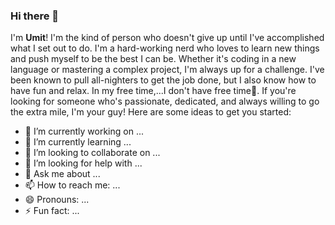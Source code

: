 ### Hi there 👋

<!--
**isbirumit/isbirumit** is a ✨ _special_ ✨ repository because its `README.md` (this file) appears on your GitHub profile.
-->
I'm **Umit**! I'm the kind of person who doesn't give up until I've accomplished what I set out to do. I'm a hard-working nerd who loves to learn new things and push myself to be the best I can be. Whether it's coding in a new language or mastering a complex project, I'm always up for a challenge. I've been known to pull all-nighters to get the job done, but I also know how to have fun and relax. In my free time,...I don't have free time🤔. If you're looking for someone who's passionate, dedicated, and always willing to go the extra mile, I'm your guy!
Here are some ideas to get you started:

- 🔭 I’m currently working on ...
- 🌱 I’m currently learning ...
- 👯 I’m looking to collaborate on ...
- 🤔 I’m looking for help with ...
- 💬 Ask me about ...
- 📫 How to reach me: ...
- 😄 Pronouns: ...
- ⚡ Fun fact: ...
